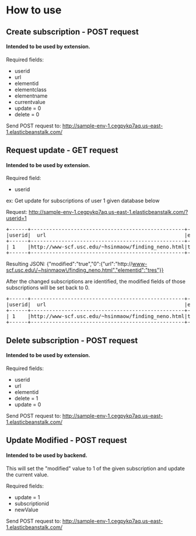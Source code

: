 # How to use
## Create subscription - POST request
#### Intended to be used by extension.

Required fields:
+ userid
+ url
+ elementid
+ elementclass
+ elementname
+ currentvalue
+ update = 0
+ delete = 0

Send POST request to: http://sample-env-1.cegpykp7aq.us-east-1.elasticbeanstalk.com/

## Request update - GET request
#### Intended to be used by extension.

Required field:
+ userid

ex: Get update for subscriptions of user 1 given database below

Request: http://sample-env-1.cegpykp7aq.us-east-1.elasticbeanstalk.com/?userid=1
<pre>
+------+--------------------------------------------------+---------+------------+-----------+--------+
|userid|  url                                             |elementid|currentvalue|elementname|modified|
+------+--------------------------------------------------+---------+------------+-----------+--------+
| 1    |http://www-scf.usc.edu/~hsinmaow/finding_neno.html|tres     |there       |p          |     1  |
+------+--------------------------------------------------+---------+------------+-----------+--------+
</pre>
Resulting JSON: 
{"modified":"true","0":{"url":"http:\/\/www-scf.usc.edu\/~hsinmaow\/finding_neno.html","elementid":"tres"}}

After the changed subscriptions are identified, the modified fields of those subscriptions will be set back to 0.
<pre>
+------+--------------------------------------------------+---------+------------+-----------+--------+
|userid|  url                                             |elementid|currentvalue|elementname|modified|
+------+--------------------------------------------------+---------+------------+-----------+--------+
| 1    |http://www-scf.usc.edu/~hsinmaow/finding_neno.html|tres     |there       |p          |     0  |
+------+--------------------------------------------------+---------+------------+-----------+--------+
</pre>

## Delete subscription - POST request
#### Intended to be used by extension.

Required fields:
+ userid
+ url
+ elementid
+ delete = 1
+ update = 0

Send POST request to: http://sample-env-1.cegpykp7aq.us-east-1.elasticbeanstalk.com/

## Update Modified - POST request
#### Intended to be used by backend.

This will set the "modified" value to 1 of the given subscription and update the current value. 

Required fields:
+ update = 1
+ subscriptionid
+ newValue

Send POST request to: http://sample-env-1.cegpykp7aq.us-east-1.elasticbeanstalk.com/
